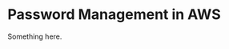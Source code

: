 [title]: # (Password Management in AWS)
[tags]: # (XXX)
[priority]: # (3798)
# Password Management in AWS
Something here.
